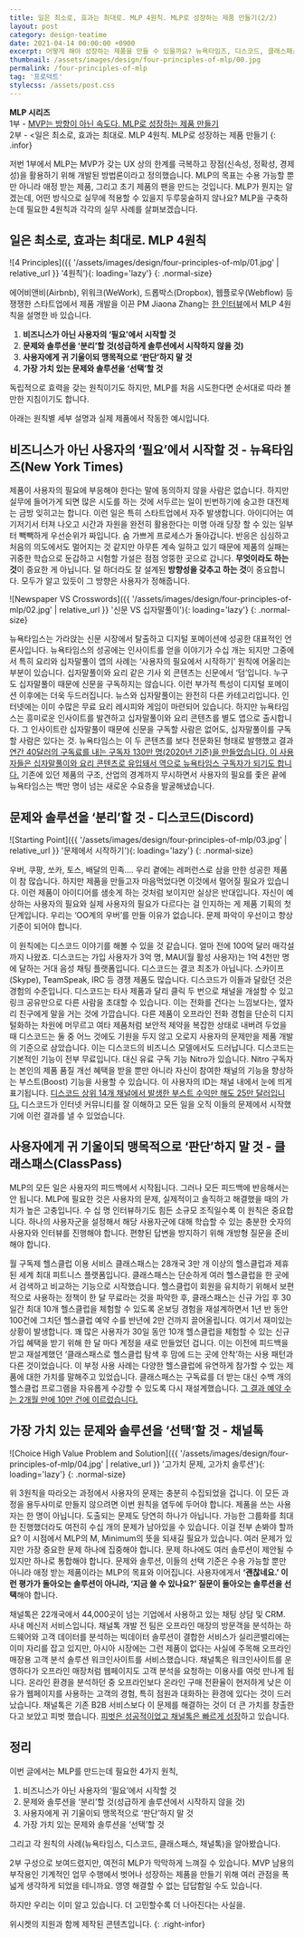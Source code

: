 ```yaml
---
title: 일은 최소로, 효과는 최대로. MLP 4원칙. MLP로 성장하는 제품 만들기(2/2)
layout: post
category: design-teatime
date: 2021-04-14 00:00:00 +0900
excerpt: 어떻게 해야 성장하는 제품을 만들 수 있을까요? 뉴욕타임즈, 디스코드, 클래스패스, 채널톡의 사례를 통해 MLP 4원칙에 대해 알아봅니다.
thumbnail: /assets/images/design/four-principles-of-mlp/00.jpg
permalink: /four-principles-of-mlp
tag: '프로덕트'
stylecss: /assets/post.css
---
```


**MLP 시리즈**  
1부 - <a title='MVP는 방향이 아닌 속도다. MLP로 성장하는 제품 만들기(1/2)' href='/mlp-for-growing-product' rel='noopener'>MVP는 방향이 아닌 속도다. MLP로 성장하는 제품 만들기</a>  
2부 - <일은 최소로, 효과는 최대로. MLP 4원칙. MLP로 성장하는 제품 만들기
{: .infor}

저번 1부에서 MLP는 MVP가 갖는 UX 상의 한계를 극복하고 장점(신속성, 정확성, 경제성)을 활용하기 위해 개발된 방법론이라고 정의했습니다. MLP의 목표는 수용 가능할 뿐만 아니라 애정 받는 제품, 그리고 초기 제품의 팬을 만드는 것입니다. MLP가 뭔지는 알겠는데, 어떤 방식으로 실무에 적용할 수 있을지 두루뭉술하지 않나요? MLP을 구축하는데 필요한 4원칙과 각각의 실무 사례를 살펴보겠습니다.

## 일은 최소로, 효과는 최대로. MLP 4원칙

![4 Principles]({{ '/assets/images/design/four-principles-of-mlp/01.jpg' | relative_url }} '4원칙'){: loading='lazy'}
{: .normal-size}

에어비앤비(Airbnb), 위워크(WeWork), 드롭박스(Dropbox), 웹플로우(Webflow) 등 쟁쟁한 스타트업에서 제품 개발을 이끈 PM Jiaona Zhang는 <a title='First Round Review - Don’t Serve Burnt Pizza (And Other Lessons in Building Minimum Lovable Products)' href='https://review.firstround.com/dont-serve-burnt-pizza-and-other-lessons-in-building-minimum-lovable-products' target='_blank'>한 인터뷰</a>에서 MLP 4원칙을 설명한 바 있습니다.

1. **비즈니스가 아닌 사용자의 ‘필요’에서 시작할 것**
2. **문제와 솔루션을 ‘분리’할 것(성급하게 솔루션에서 시작하지 않을 것)**
3. **사용자에게 귀 기울이되 맹목적으로 ‘판단’하지 말 것**
4. **가장 가치 있는 문제와 솔루션을 ‘선택’할 것**

독립적으로 효력을 갖는 원칙이기도 하지만, MLP를 처음 시도한다면 순서대로 따라 볼만한 지침이기도 합니다.

아래는 원칙별 세부 설명과 실제 제품에서 작동한 예시입니다.

## 비즈니스가 아닌 사용자의 ‘필요’에서 시작할 것 - 뉴욕타임즈(New York Times)

제품이 사용자의 필요에 부응해야 한다는 말에 동의하지 않을 사람은 없습니다. 하지만 실무에 들어가게 되면 많은 시도를 하는 것에 서두르는 일이 빈번하기에 숭고한 대전제는 금방 잊히고는 합니다. 이런 일은 특히 스타트업에서 자주 발생합니다. 아이디어는 여기저기서 터져 나오고 시간과 자원을 완전히 활용한다는 미명 아래 당장 할 수 있는 일부터 빽빽하게 우선순위가 짜입니다. 숨 가쁘게 프로세스가 돌아갑니다. 반응은 심심하고 처음의 의도에서도 멀어지는 것 같지만 아무튼 계속 일하고 있기 때문에 제품의 실패는 귀중한 학습으로 둔갑하고 시험할 가설은 점점 엉뚱한 곳으로 갑니다. **무엇이라도 하는 것**이 중요한 게 아닙니다. 덜 하더라도 잘 설계된 **방향성을 갖추고 하는 것**이 중요합니다. 모두가 알고 있듯이 그 방향은 사용자가 정해줍니다.

![Newspaper VS Crosswords]({{ '/assets/images/design/four-principles-of-mlp/02.jpg' | relative_url }} '신문 VS 십자말풀이'){: loading='lazy'}
{: .normal-size}

뉴욕타임스는 가라앉는 신문 시장에서 탈출하고 디지털 포메이션에 성공한 대표적인 언론사입니다. 뉴욕타임스의 성공에는 인사이트를 얻을 이야기가 수십 개는 되지만 그중에서 특히 요리와 십자말풀이 앱의 사례는 ‘사용자의 필요에서 시작하기’ 원칙에 어울리는 부분이 있습니다. 십자말풀이와 요리 같은 기사 외 콘텐츠는 신문에서 ‘덤’입니다. 누구도 십자말풀이 때문에 신문을 구독하지는 않습니다. 이런 부가적 특성이 디지털 포메이션 이후에는 더욱 두드러집니다. 뉴스와 십자말풀이는 완전히 다른 카테고리입니다. 인터넷에는 이미 수많은 무료 요리 레시피와 게임이 마련되어 있습니다. 하지만 뉴욕타임스는 흥미로운 인사이트를 발견하고 십자말풀이와 요리 콘텐츠를 별도 앱으로 출시합니다. 그 인사이트란 십자말풀이 때문에 신문을 구독할 사람은 없어도, 십자말풀이를 구독할 사람은 있다는 것. 뉴욕타임스는 이 두 콘텐츠를 보다 전문화된 형태로 발행했고 결과 <a title='Mine Safety Disclosures, 2020 - The (Not Failing) New York Times' href='https://minesafetydisclosures.com/blog/newyorktimes' target='_blank'>연간 40달러의 구독료를 내는 구독자 130만 명(2020년 기준)을 만들었습니다. 이 사용자들은 십자말풀이와 요리 콘텐츠로 유입돼서 역으로 뉴욕타임스 구독자가 되기도 합니다.</a> 기존에 있던 제품의 구조, 산업의 경계까지 무시하면서 사용자의 필요를 좇은 끝에 뉴욕타임스는 백만 명이 넘는 새로운 수요층을 발굴해냈습니다.

## 문제와 솔루션을 ‘분리’할 것 - 디스코드(Discord)

![Starting Point]({{ '/assets/images/design/four-principles-of-mlp/03.jpg' | relative_url }} '문제에서 시작하기'){: loading='lazy'}
{: .normal-size}

우버, 쿠팡, 쏘카, 토스, 배달의 민족…. 우리 곁에는 레퍼런스로 삼을 만한 성공한 제품이 참 많습니다. 하지만 제품을 만들고자 마음먹었다면 이것에서 멀어질 필요가 있습니다. 이런 제품이 아이디어를 샘솟게 하는 것처럼 보이지만 실상은 반대입니다. 자신이 예상하는 사용자의 필요와 실제 사용자의 필요가 다르다는 걸 인지하는 게 제품 기획의 첫 단계입니다. 우리는 ‘OO계의 우버’를 만들 이유가 없습니다. 문제 파악이 우선이고 항상 기준이 되어야 합니다.

이 원칙에는 디스코드 이야기를 해볼 수 있을 것 같습니다. 얼마 전에 100억 달러 매각설까지 나왔죠. 디스코드는 가입 사용자가 3억 명, MAU(월 활성 사용자)는 1억 4천만 명에 달하는 거대 음성 채팅 플랫폼입니다. 디스코드는 결코 최초가 아닙니다. 스카이프(Skype), TeamSpeak, IRC 등 경쟁 제품도 많습니다. 디스코드가 이들과 달랐던 것은 경험의 수준입니다. 디스코드는 타사 제품과 달리 클릭 두 번으로 채널을 개설할 수 있고 링크 공유만으로 다른 사람을 초대할 수 있습니다. 이는 전화를 건다는 느낌보다는, 옆자리 친구에게 말을 거는 것에 가깝습니다. 다른 제품이 오프라인 전화 경험을 단순히 디지털화하는 차원에 머무르고 여타 제품처럼 보안적 제약을 복잡한 상태로 내버려 두었을 때 디스코드는 둘 중 어느 것에도 기원을 두지 않고 오로지 사용자의 문제만을 제품 개발의 기준으로 삼았습니다. 이는 디스코드의 비즈니스 모델에서도 드러납니다. 디스코드는 기본적인 기능이 전부 무료입니다. 대신 유료 구독 기능 Nitro가 있습니다. Nitro 구독자는 본인의 제품 품질 개선 혜택을 받을 뿐만 아니라 자신이 참여한 채널의 기능을 향상하는 부스트(Boost) 기능을 사용할 수 있습니다. 이 사용자의 ID는 채널 내에서 눈에 띄게 표기됩니다. <a title='Ian Vanagas, 2020 - How Discord Won' href='https://ianvanagas.com/2020/10/19/how-discord-won/' target='_blank'>디스코드 상위 14개 채널에서 발생한 부스트 수익만 해도 25만 달러입니다.</a> 디스코드가 인터넷 커뮤니티를 잘 이해하고 모든 일을 오직 이들의 문제에서 시작했기에 이런 결과를 낼 수 있었습니다.

## 사용자에게 귀 기울이되 맹목적으로 ‘판단’하지 말 것 - 클래스패스(ClassPass)

MLP의 모든 일은 사용자의 피드백에서 시작됩니다. 그러나 모든 피드백에 반응해서는 안 됩니다. MLP에 필요한 것은 사용자의 문제, 실제적이고 솔직하고 해결했을 때의 가치가 높은 고충입니다. 수 십 명 인터뷰하기도 힘든 소규모 조직일수록 이 원칙은 중요합니다. 하나의 사용자군을 설정해서 해당 사용자군에 대해 학습할 수 있는 충분한 숫자의 사용자와 인터뷰를 진행해야 합니다. 편향된 답변을 방지하기 위해 개방형 질문을 준비해야 합니다.

월 구독제 헬스클럽 이용 서비스 클래스패스는 28개국 3만 개 이상의 헬스클럽과 제휴된 세계 최대 피트니스 플랫폼입니다. 클래스패스는 단순하게 여러 헬스클럽을 한 곳에서 검색하고 비교하는 기능으로 시작했습니다. 헬스클럽이 회원을 유치하기 위해서 보편적으로 사용하는 정책이 한 달 무료라는 것을 파악한 후, 클래스패스는 신규 가입 후 30일간 최대 10개 헬스클럽을 체험할 수 있도록 온보딩 경험을 재설계하면서 1년 반 동안 100건에 그치던 헬스클럽 예약 수를 반년에 2만 건까지 끌어올립니다. 여기서 재미있는 상황이 발생합니다. 꽤 많은 사용자가 30일 동안 10개 헬스클럽을 체험할 수 있는 신규 가입 혜택을 받기 위해 한 달 마다 계정을 새로 만들었던 겁니다. 이는 이전에 피드백을 받고 재설계했던 ‘클래스패스로 헬스클럽 탐색 후 맘에 드는 곳에 안착’하는 사용 패턴과 다른 것이었습니다. 이 부정 사용 사례는 다양한 헬스클럽에 유연하게 참가할 수 있는 제품에 대한 가치를 말해주고 있었습니다. 클래스패스는 구독료를 더 받는 대신 수백 개의 헬스클럽 프로그램을 자유롭게 수강할 수 있도록 다시 재설계했습니다. <a title='First 1000, 2021 - Classpass' href='https://first1000.substack.com/p/classpass' target='_blank'>그 결과 예약 수는 2개월 만에 10만 건에 이르렀습니다.</a>

## 가장 가치 있는 문제와 솔루션을 ‘선택’할 것 - 채널톡

![Choice High Value Problem and Solution]({{ '/assets/images/design/four-principles-of-mlp/04.jpg' | relative_url }} '고가치 문제, 고가치 솔루션'){: loading='lazy'}
{: .normal-size}

위 3원칙을 따라오는 과정에서 사용자의 문제는 충분히 수집되었을 겁니다. 이 모든 과정을 용두사미로 만들지 않으려면 이번 원칙을 염두에 두어야 합니다. 제품을 쓰는 사용자는 한 명이 아닙니다. 도출되는 문제도 당연히 하나가 아닙니다. 가능한 그룹화를 최대한 진행했더라도 여전히 수십 개의 문제가 남아있을 수 있습니다. 이걸 전부 손봐야 할까요? 이 시점에서 MLP의 M, Minimum의 뜻을 되새길 필요가 있습니다. 여러 문제가 있지만 가장 중요한 문제 하나에 집중해야 합니다. 문제 하나에도 여러 솔루션이 제안될 수 있지만 하나로 통합해야 합니다. 문제와 솔루션, 이들의 선택 기준은 수용 가능할 뿐만 아니라 애정 받는 제품이라는 MLP의 목표와 이어집니다. 사용자에게서 **‘괜찮네요.’ 이런 평가가 돌아오는 솔루션이 아니라, ‘지금 쓸 수 있나요?’ 질문이 돌아오는 솔루션을 선택**해야 합니다.

채널톡은 22개국에서 44,000곳이 넘는 기업에서 사용하고 있는 채팅 상담 및 CRM. 사내 메신저 서비스입니다. 채널톡 개발 전 팀은 오프라인 매장의 방문객을 분석하는 하드웨어와 고객 데이터를 분석하는 빅데이터 솔루션이 결합한 서비스가 실리콘밸리에는 이미 자리를 잡고 있지만, 아시아 시장에는 그런 제품이 없다는 사실에 주목해 오프라인 매장용 고객 분석 솔루션 워크인사이트를 서비스했습니다. 채널톡은 워크인사이트를 운영하다가 오프라인 매장처럼 웹페이지도 고객 분석을 요청하는 이용사를 여럿 만나게 됩니다. 온라인 환경을 분석하던 중 오프라인보다 온라인 구매 전환율이 현저하게 낮은 이유가 웹페이지를 사용하는 고객의 경험, 특히 점원과 대화하는 환경에 있다는 것이 드러났습니다. 채널톡은 기존 B2B 서비스보다 이 문제를 해결하는 것이 더 큰 가치를 창출한다고 보았고 피벗 했습니다. <a title='채널톡, 2020 - 방향 전환의 기술 ‘피벗’, 채널톡이 탄생하기까지' href='https://channel.io/ko/blog/josh_bj_interview' target='_blank'>피벗은 성공적이었고 채널톡은 빠르게 성장</a>하고 있습니다.

## 정리

이번 글에서는 MLP를 만드는데 필요한 4가지 원칙,

1. 비즈니스가 아닌 사용자의 ‘필요’에서 시작할 것
2. 문제와 솔루션을 ‘분리’할 것(성급하게 솔루션에서 시작하지 않을 것)
3. 사용자에게 귀 기울이되 맹목적으로 ‘판단’하지 말 것
4. 가장 가치 있는 문제와 솔루션을 ‘선택’할 것

그리고 각 원칙의 사례(뉴욕타임스, 디스코드, 클래스패스, 채널톡)을 알아봤습니다.

2부 구성으로 보여드렸지만, 여전히 MLP가 막막하게 느껴질 수 있습니다. MVP 남용의 부작용인 기계적인 업무 수행에서 벗어나 성장하는 제품을 만들기 위해 여러 관점을 폭넓게 생각하게 되었을 테니까요. 영영 해결할 수 없는 답답함일 수도 있습니다.

하지만 우리는 이미 알고 있습니다. 더 고민할수록 더 나아진다는 사실을.

위시켓의 지원과 함께 제작된 콘텐츠입니다.
{: .right-infor}
